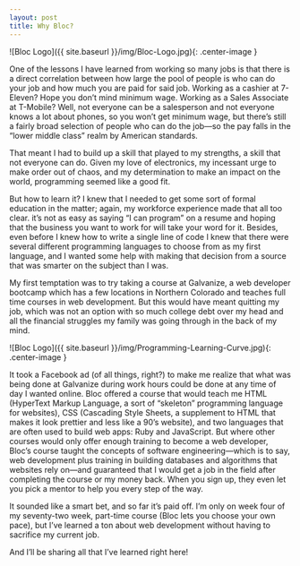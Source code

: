 ```yaml
---
layout: post
title: Why Bloc?
---
```


  ![Bloc Logo]({{ site.baseurl }}/img/Bloc-Logo.jpg){: .center-image }
  
  One of the lessons I have learned from working so many jobs is that there is a direct correlation between how large the pool of people is who can do your job and how much you are paid for said job. Working as a cashier at 7-Eleven? Hope you don’t mind minimum wage. Working as a Sales Associate at T-Mobile? Well, not everyone can be a salesperson and not everyone knows a lot about phones, so you won’t get minimum wage, but there’s still a fairly broad selection of people who can do the job—so the pay falls in the “lower middle class” realm by American standards.
  
  That meant I had to build up a skill that played to my strengths, a skill that not everyone can do. Given my love of electronics, my incessant urge to make order out of chaos, and my determination to make an impact on the world, programming seemed like a good fit.
  
  But how to learn it? I knew that I needed to get some sort of formal education in the matter; again, my workforce experience made that all too clear. it’s not as easy as saying “I can program” on a resume and hoping that the business you want to work for will take your word for it. Besides, even before I knew how to write a single line of code I knew that there were several different programming languages to choose from as my first language, and I wanted some help with making that decision from a source that was smarter on the subject than I was.
  
  My first temptation was to try taking a course at Galvanize, a web developer bootcamp which has a few locations in Northern Colorado and teaches full time courses in web development. But this would have meant quitting my job, which was not an option with so much college debt over my head and all the financial struggles my family was going through in the back of my mind.
  
  ![Bloc Logo]({{ site.baseurl }}/img/Programming-Learning-Curve.jpg){: .center-image }
  
  It took a Facebook ad (of all things, right?) to make me realize that what was being done at Galvanize during work hours could be done at any time of day I wanted online. Bloc offered a course that would teach me HTML (HyperText Markup Language, a sort of “skeleton” programming language for websites), CSS (Cascading Style Sheets, a supplement to HTML that makes it look prettier and less like a 90’s website), and two languages that are often used to build web apps: Ruby and JavaScript. But where other courses would only offer enough training to become a web developer, Bloc’s course taught the concepts of software engineering—which is to say, web development plus training in building databases and algorithms that websites rely on—and guaranteed that I would get a job in the field after completing the course or my money back. When you sign up, they even let you pick a mentor to help you every step of the way.
  
  It sounded like a smart bet, and so far it’s paid off. I’m only on week four of my seventy-two week, part-time course (Bloc lets you choose your own pace), but I’ve learned a ton about web development without having to sacrifice my current job.
  
  And I’ll be sharing all that I’ve learned right here!
